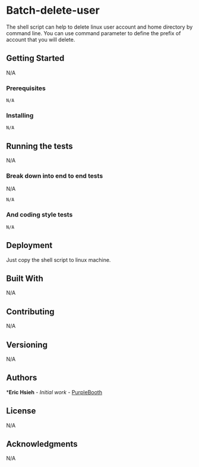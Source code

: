 # Batch-delete-user

The shell script can help to delete linux user account and home directory by command line. You can use command parameter to define the prefix of account that you will delete.

## Getting Started

N/A

### Prerequisites

```
N/A
```

### Installing

```
N/A
```

## Running the tests

N/A

### Break down into end to end tests

N/A

```
N/A
```

### And coding style tests

```
N/A
```

## Deployment

Just copy the shell script to linux machine.

## Built With

N/A

## Contributing

N/A

## Versioning

N/A

## Authors

***Eric Hsieh** - *Initial work* - [PurpleBooth](https://github.com/EricHsieh0806)

## License

N/A

## Acknowledgments

N/A
